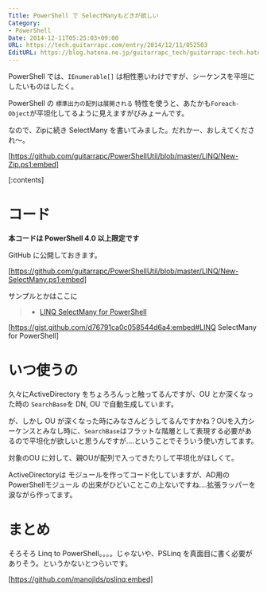 ```yaml
---
Title: PowerShell で SelectManyもどきが欲しい
Category:
- PowerShell
Date: 2014-12-11T05:25:03+09:00
URL: https://tech.guitarrapc.com/entry/2014/12/11/052503
EditURL: https://blog.hatena.ne.jp/guitarrapc_tech/guitarrapc-tech.hatenablog.com/atom/entry/8454420450076716121
---
```


PowerShell では、```IEnumerable[]``` は相性悪いわけですが、シーケンスを平坦にしたいものはしたく。

PowerShell の ```標準出力の配列は展開される``` 特性を使うと、あたかも```Foreach-Object```が平坦化してるように見えますがびみょーんです。

なので、Zipに続き SelectMany を書いてみました。だれかー、おしえてくだされ～。

[https://github.com/guitarrapc/PowerShellUtil/blob/master/LINQ/New-Zip.ps1:embed]

[:contents]

# コード

**本コードは PowerShell 4.0 以上限定です**

GitHub に公開しておきます。

[https://github.com/guitarrapc/PowerShellUtil/blob/master/LINQ/New-SelectMany.ps1:embed]

サンプルとかはここに

> - [LINQ SelectMany for PowerShell](https://gist.github.com/d76791ca0c058544d6a4)

[https://gist.github.com/d76791ca0c058544d6a4:embed#LINQ SelectMany for PowerShell]


# いつ使うの

久々にActiveDirectory をちょろろんっと触ってるんですが、OU とか深くなった時の ```SearchBase```を DN, OU で自動生成しています。

が、しかし OU が深くなった時にみなさんどうしてるんですかね？OUを入力シーケンスとみなし時に、```SearchBase```はフラットな階層として表現する必要があるので平坦化が欲しいと思うんですが....ということでそういう使い方してます。

対象のOU に対して、親OUが配列で入ってきたりして平坦化がほしくて。

ActiveDirectoryは モジュールを作ってコード化していますが、AD用のPowerShellモジュール の出来がひどいことこの上ないですね....拡張ラッパーを涙ながら作ってます。

# まとめ

そろそろ Linq to PowerShell。。。。じゃないや、PSLinq を真面目に書く必要がありそう。というかないとつらいです。

[https://github.com/manojlds/pslinq:embed]
